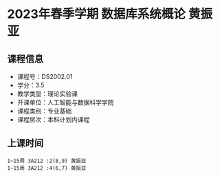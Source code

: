 # 2023年春季学期 数据库系统概论 黄振亚






## 课程信息

- 课程号：DS2002.01
- 学分：3.5
- 教学类型：理论实验课
- 开课单位：人工智能与数据科学学院
- 课程类别：专业基础
- 课程层次：本科计划内课程

## 上课时间

```
1~15周 3A212 :2(8,9) 黄振亚
1~15周 3A212 :4(6,7) 黄振亚
```

